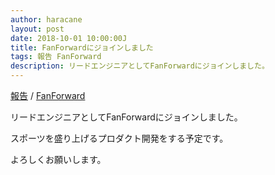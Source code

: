 ```yaml
---
author: haracane
layout: post
date: 2018-10-01 10:00:00J
title: FanForwardにジョインしました
tags: 報告 FanForward
description: リードエンジニアとしてFanForwardにジョインしました。
---
```

[報告](/tags/information/) / [FanForward](/tags/fanforward/)

リードエンジニアとしてFanForwardにジョインしました。

スポーツを盛り上げるプロダクト開発をする予定です。

よろしくお願いします。

